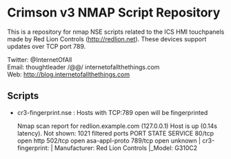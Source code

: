 Crimson v3 NMAP Script Repository
=================================

This is a repository for nmap NSE scripts related to the ICS HMI touchpanels
made by Red Lion Controls (http://redlion.net). These devices support updates
over TCP port 789. 

Twitter: @InternetOfAll  
Email:   thoughtleader /@@/ internetofallthethings.com  
Web:     http://blog.internetofallthethings.com  

Scripts
-------

+ cr3-fingerprint.nse : Hosts with TCP:789 open will be fingerprinted

    Nmap scan report for redlion.example.com (127.0.0.1)
    Host is up (0.14s latency).
    Not shown: 1021 filtered ports
    PORT    STATE SERVICE
    80/tcp  open  http
    502/tcp open  asa-appl-proto
    789/tcp open  unknown
    | cr3-fingerprint: 
    | Manufacturer: Red Lion Controls
    |_Model: G310C2



